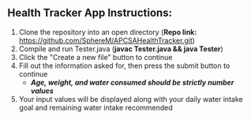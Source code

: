 ## Health Tracker App Instructions:

1. Clone the repository into an open directory (**Repo link:** https://github.com/SphereM/APCSAHealthTracker.git)
2. Compile and run Tester.java (**javac Tester.java && java Tester**)
3. Click the "Create a new file" button to continue
4. Fill out the information asked for, then press the submit button to continue
    * ***Age, weight, and water consumed should be strictly number values***
5. Your input values will be displayed along with your daily water intake goal and remaining water intake recommended